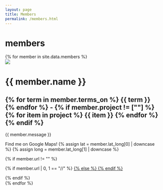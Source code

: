 ```yaml
---
layout: page
title: Members
permalink: /members.html
---
```


# members

<div class="row">
{% for member in site.data.members %}
	<div class="col-md-4">
		<img src="http://mappy.dali.dartmouth.edu/{{ member.iconUrl }}" class="memberpic">
		<h1>{{ member.name }}</h1>
		<h2>
			{% for term in member.terms_on %}
				{{ term }} 
			{% endfor %}
			-
			{% if member.project != [""] %}
				{% for item in project %}
					{{ item }}
				{% endfor %}
			{% endif %}
		</h2>
		<p>{{ member.message }}</p>
		<p>
			Find me on Google Maps!
			{% assign lat = member.lat_long[0] | downcase %}
			{% assign long = member.lat_long[1] | downcase %}
			<a href="https://www.google.com/maps/@{{ lat }},{{ long }},18z"> 
				<i class="fas fa-map-marker-alt"></i>
			</a>
		</p>
		{% if member.url != "" %}
			<p>
				{% if member.url | 0, 1 == "//" %}
				<a href="http://{{ member.url | 2,-1 }}">
				{% else %}
				<a href="{{ member.url }}">
				{% endif %}
					<i class="fas fa-desktop"></i>
				</a>
			</p>
		{% endif %}
	</div>
{% endfor %}
</div>